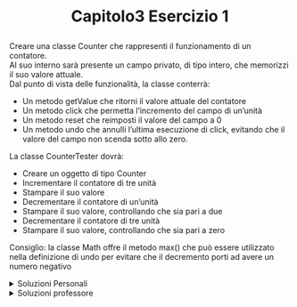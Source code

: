 # <p align=center>Capitolo3 Esercizio 1 </p>
Creare una classe Counter che rappresenti il funzionamento di un contatore. <br>
Al suo interno sarà presente un campo privato, di tipo intero, che memorizzi il suo valore attuale. <br> 
Dal punto di vista delle funzionalità, la classe conterrà:
- Un metodo getValue che ritorni il valore attuale del contatore
- Un metodo click che permetta l’incremento del campo di un’unità
- Un metodo reset che reimposti il valore del campo a 0
- Un metodo undo che annulli l’ultima esecuzione di click, evitando che il valore del campo non scenda sotto allo zero. 

La classe CounterTester dovrà:
- Creare un oggetto di tipo Counter
- Incrementare il contatore di tre unità
- Stampare il suo valore
- Decrementare il contatore di un’unità
- Stampare il suo valore, controllando che sia pari a due
- Decrementare il contatore di tre unità
- Stampare il suo valore, controllando che sia pari a zero

Consiglio: la classe Math offre il metodo max() che può essere utilizzato nella definizione di
undo per evitare che il decremento porti ad avere un numero negativo

<details closed>
<summary> Soluzioni Personali </summary>
</details>
<details closed>
<summary> Soluzioni professore </summary>
